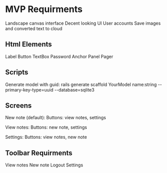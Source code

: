 MVP Requirments
===============

Landscape canvas interface
Decent looking UI
User accounts
Save images and converted text to cloud


Html Elements
-------------

Label
Button
TextBox
Password
Anchor
Panel
Pager


Scripts
-------

Generate model with guid:
rails generate scaffold YourModel name:string --primary-key-type=uuid --database=sqlite3

Screens
-------

New note (default):
  Buttons: view notes, settings 

View notes:
  Buttons: new note, settings 

Settings:
  Buttons: view notes, new note




Toolbar Requirments
-------------------



View notes
New note
Logout
Settings

